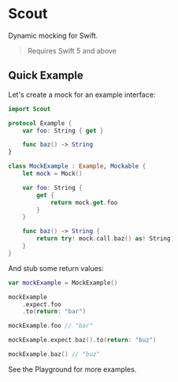 # Scout
Dynamic mocking for Swift.

> Requires Swift 5 and above

## Quick Example
Let's create a mock for an example interface:

```swift
import Scout

protocol Example {
    var foo: String { get }

    func baz() -> String
}

class MockExample : Example, Mockable {
    let mock = Mock()

    var foo: String {
        get {
            return mock.get.foo
        }
    }

    func baz() -> String {
        return try! mock.call.baz() as! String
    }
}
```

And stub some return values:

```swift
var mockExample = MockExample()

mockExample
    .expect.foo
    .to(return: "bar")

mockExample.foo // "bar"

mockExample.expect.baz().to(return: "buz")

mockExample.baz() // "buz"
```

See the Playground for more examples.


